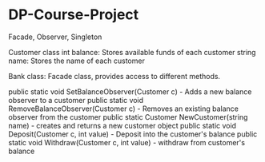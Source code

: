 # DP-Course-Project
 Facade, Observer, Singleton

Customer class
int balance: Stores available funds of each customer
string name: Stores the name of each customer

Bank class: Facade class, provides access to different methods.

public static void SetBalanceObserver(Customer c) - Adds a new balance observer to a customer
public static void RemoveBalanceObserver(Customer c) - Removes an existing balance observer from the customer
public static Customer NewCustomer(string name) - creates and returns a new customer object
public static void Deposit(Customer c, int value) - Deposit into the customer's balance
public static void Withdraw(Customer c, int value) - withdraw from customer's balance
